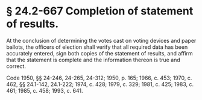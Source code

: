 # § 24.2-667 Completion of statement of results.

<p>At the conclusion of determining the votes cast on voting devices and paper ballots, the officers of election shall verify that all required data has been accurately entered, sign both copies of the statement of results, and affirm that the statement is complete and the information thereon is true and correct.</p><p>Code 1950, §§ 24-246, 24-265, 24-312; 1950, p. 165; 1966, c. 453; 1970, c. 462, §§ 24.1-142, 24.1-222; 1974, c. 428; 1979, c. 329; 1981, c. 425; 1983, c. 461; 1985, c. 458; 1993, c. 641.</p>